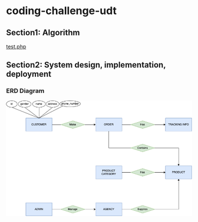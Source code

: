 # coding-challenge-udt

## Section1: Algorithm
[test.php](algorithm/test.php) 

## Section2: System design, implementation, deployment

### ERD Diagram
![ERD Diagram](system/system-design/eCommercial_ERD.png)
